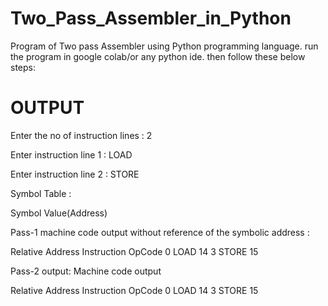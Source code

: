 # Two_Pass_Assembler_in_Python
Program of Two pass Assembler using Python programming language. 
run the program in google colab/or any python ide.
then follow these below steps:

# OUTPUT
Enter the no of instruction lines : 2 

Enter instruction line 1 : LOAD

Enter instruction line 2 : STORE

Symbol Table  :  


 Symbol           Value(Address)

 Pass-1 machine code output without reference of the symbolic address : 

Relative Address Instruction     OpCode
0                                 LOAD                  14 
3                                 STORE                  15 

 Pass-2 output: Machine code output 
 
Relative Address Instruction     OpCode
0                                 LOAD                  14 
3                                 STORE                  15 
